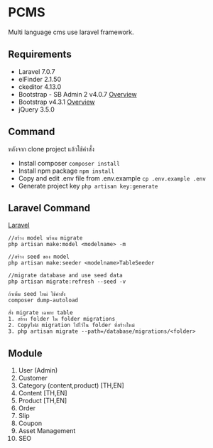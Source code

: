 # PCMS

Multi language cms use laravel framework.

## Requirements

- Laravel 7.0.7
- elFinder 2.1.50
- ckeditor 4.13.0
- Bootstrap - SB Admin 2 v4.0.7 [Overview](https://startbootstrap.com/template-overviews/sb-admin-2)
- Bootstrap v4.3.1 [Overview](https://getbootstrap.com)
- jQuery 3.5.0 

## Command
หลังจาก clone project แล้วใช้คำสั่ง

- Install composer `composer install` 
- Install npm package `npm install`
- Copy and edit .env file from .env.example `cp .env.example .env`
- Generate project key `php artisan key:generate`

## Laravel Command

[Laravel](https://laravel.com)

    //สร้าง model พร้อม migrate
    php artisan make:model <modelname> -m
    
    //สร้าง seed ของ model
    php artisan make:seeder <modelname>TableSeeder
    
    //migrate database and use seed data
    php artisan migrate:refresh --seed -v
    
    ถ้าเพิ่ม seed ใหม่ ใช้คำสั่ง  
    composer dump-autoload
    
    สั่ง migrate เฉพาะ table 
    1. สร้าง folder ใน folder migrations
    2. Copyไฟล์ migration ไปไว้ใน folder ที่สร้างใหม่
    3. php artisan migrate --path=/database/migrations/<folder>

## Module

1. User (Admin)
2. Customer
3. Category (content,product) [TH,EN]
4. Content [TH,EN]
5. Product [TH,EN]
6. Order
7. Slip
8. Coupon
9. Asset Management
10. SEO
